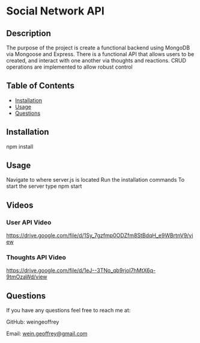 # Social Network API

## Description

The purpose of the project is create a functional backend using MongoDB via Mongoose and Express. There is a functional API that allows users to be created, and interact with one another via thoughts and reactions. CRUD operations are implemented to allow robust control

## Table of Contents

* [Installation](#installation)
* [Usage](#usage)
* [Questions](#questions)

## Installation
npm install

## Usage
Navigate to where server.js is located
Run the installation commands
To start the server type npm start

## Videos
### User API Video
https://drive.google.com/file/d/1Sy_7gzfmp0ODZfm8StBdqH_e9WBrtnV9/view

### Thoughts API Video
https://drive.google.com/file/d/1eJ--3TNo_qb9rjoI7hMtX6q-9tmOzaWd/view

## Questions

If you have any questions feel free to reach me at:

GitHub: weingeoffrey

Email: wein.geoffrey@gmail.com
